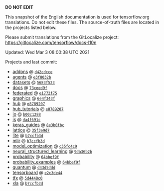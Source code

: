__DO NOT EDIT__

This snapshot of the English documentation is used for tensorflow.org
translations. Do not edit these files. The source-of-truth files are located in
the projects listed below.

Please submit translations from the GitLocalize project: https://gitlocalize.com/tensorflow/docs-l10n

Updated: Wed Mar  3 08:00:38 UTC 2021

Projects and last commit:

- [addons](https://github.com/tensorflow/addons/tree/master/docs) @ <a href='https://github.com/tensorflow/addons/commit/d42cdccec5a1b15e26998c8d6c486e59d9130177'><code>d42cdcce</code></a>
- [agents](https://github.com/tensorflow/agents/tree/master/docs) @ <a href='https://github.com/tensorflow/agents/commit/e3f8032b4f336290b4af7418010dccb39c5c3587'><code>e3f8032b</code></a>
- [datasets](https://github.com/tensorflow/datasets/tree/master/docs) @ <a href='https://github.com/tensorflow/datasets/commit/5683f5234631c15d222bc703a267dc6d2f8477c2'><code>5683f523</code></a>
- [docs](https://github.com/tensorflow/docs/tree/master/site/en) @ <a href='https://github.com/tensorflow/docs/commit/73ceed9f8e2c4a8a6052df27027e8a1cec4516ab'><code>73ceed9f</code></a>
- [federated](https://github.com/tensorflow/federated/tree/master/docs) @ <a href='https://github.com/tensorflow/federated/commit/e1772f751516003af599378ea9183b1c121ba11d'><code>e1772f75</code></a>
- [graphics](https://github.com/tensorflow/graphics/tree/master/tensorflow_graphics/g3doc) @ <a href='https://github.com/tensorflow/graphics/commit/6e4f343f592882e38b2761912d889858e27ccc77'><code>6e4f343f</code></a>
- [hub](https://github.com/tensorflow/hub/tree/master/docs) @ <a href='https://github.com/tensorflow/hub/commit/e87892071ebe6fc3a885f1b40a92bcdd8587aed7'><code>e8789207</code></a>
- [hub_tutorials](https://github.com/tensorflow/hub/tree/master/examples/colab) @ <a href='https://github.com/tensorflow/hub/commit/e87892071ebe6fc3a885f1b40a92bcdd8587aed7'><code>e8789207</code></a>
- [io](https://github.com/tensorflow/io/tree/master/docs) @ <a href='https://github.com/tensorflow/io/commit/b00c12886834bab4ceaeb6be624258e312d323ef'><code>b00c1288</code></a>
- [js](https://github.com/tensorflow/tfjs-website/tree/master/docs) @ <a href='https://github.com/tensorflow/tfjs-website/commit/da4f691c6af5c9041c509b421b92ffa653beb04e'><code>da4f691c</code></a>
- [keras_guides](https://github.com/tensorflow/docs/tree/snapshot-keras/site/en/guide/keras) @ <a href='https://github.com/tensorflow/docs/commit/8e3b0fbcfacb1250f95c5a727b3681423a95cded'><code>8e3b0fbc</code></a>
- [lattice](https://github.com/tensorflow/lattice/tree/master/docs) @ <a href='https://github.com/tensorflow/lattice/commit/35f3e9d7da7f90a700d7a903e1818e82965f245c'><code>35f3e9d7</code></a>
- [lite](https://github.com/tensorflow/tensorflow/tree/master/tensorflow/lite/g3doc) @ <a href='https://github.com/tensorflow/tensorflow/commit/b7ccfb3d1e4c8cc5781714d2947882e77e0e3998'><code>b7ccfb3d</code></a>
- [mlir](https://github.com/tensorflow/tensorflow/tree/master/tensorflow/compiler/mlir/g3doc) @ <a href='https://github.com/tensorflow/tensorflow/commit/b7ccfb3d1e4c8cc5781714d2947882e77e0e3998'><code>b7ccfb3d</code></a>
- [model_optimization](https://github.com/tensorflow/model-optimization/tree/master/tensorflow_model_optimization/g3doc) @ <a href='https://github.com/tensorflow/model-optimization/commit/c35fc4c9245ada8ee8c55ffa62f71e93abb3dbf6'><code>c35fc4c9</code></a>
- [neural_structured_learning](https://github.com/tensorflow/neural-structured-learning/tree/master/g3doc) @ <a href='https://github.com/tensorflow/neural-structured-learning/commit/9da36b2bbcad7ae67039a0902a39758f46f8d787'><code>9da36b2b</code></a>
- [probability](https://github.com/tensorflow/probability/tree/master/tensorflow_probability/g3doc) @ <a href='https://github.com/tensorflow/probability/commit/64bbef9fc24393231cb9ae8612694c884a6d765d'><code>64bbef9f</code></a>
- [probability_examples](https://github.com/tensorflow/probability/tree/master/tensorflow_probability/examples/jupyter_notebooks) @ <a href='https://github.com/tensorflow/probability/commit/64bbef9fc24393231cb9ae8612694c884a6d765d'><code>64bbef9f</code></a>
- [quantum](https://github.com/tensorflow/quantum/tree/master/docs) @ <a href='https://github.com/tensorflow/quantum/commit/d43d5ddd2d31b54f06ad062b3315daedb92dc249'><code>d43d5ddd</code></a>
- [tensorboard](https://github.com/tensorflow/tensorboard/tree/master/docs) @ <a href='https://github.com/tensorflow/tensorboard/commit/e2c3de44bbeb2a57f9efee7d63e33e48d4e265f5'><code>e2c3de44</code></a>
- [tfx](https://github.com/tensorflow/tfx/tree/master/docs) @ <a href='https://github.com/tensorflow/tfx/commit/5d4448c03d408c24bf77b84bd4da3973f2389d9b'><code>5d4448c0</code></a>
- [xla](https://github.com/tensorflow/tensorflow/tree/master/tensorflow/compiler/xla/g3doc) @ <a href='https://github.com/tensorflow/tensorflow/commit/b7ccfb3d1e4c8cc5781714d2947882e77e0e3998'><code>b7ccfb3d</code></a>

